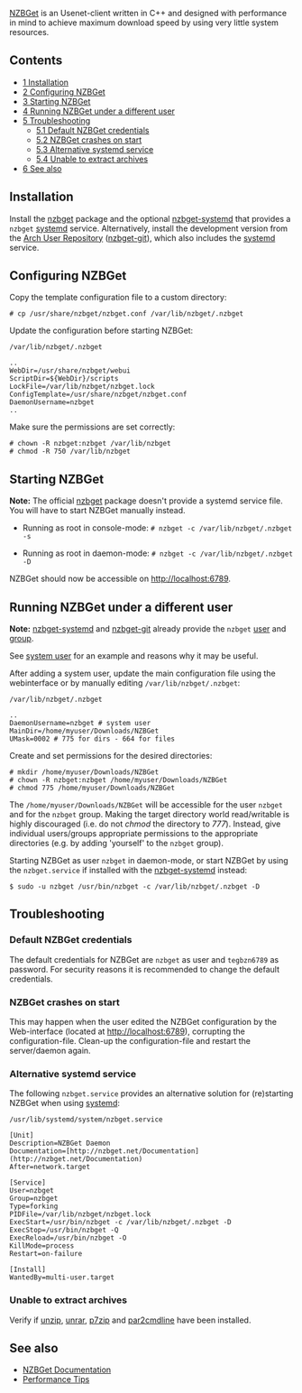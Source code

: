 [NZBGet](https://nzbget.net/) is an Usenet-client written in C++ and designed with performance in mind to achieve maximum download speed by using very little system resources.

## Contents

*   [1 Installation](#Installation)
*   [2 Configuring NZBGet](#Configuring_NZBGet)
*   [3 Starting NZBGet](#Starting_NZBGet)
*   [4 Running NZBGet under a different user](#Running_NZBGet_under_a_different_user)
*   [5 Troubleshooting](#Troubleshooting)
    *   [5.1 Default NZBGet credentials](#Default_NZBGet_credentials)
    *   [5.2 NZBGet crashes on start](#NZBGet_crashes_on_start)
    *   [5.3 Alternative systemd service](#Alternative_systemd_service)
    *   [5.4 Unable to extract archives](#Unable_to_extract_archives)
*   [6 See also](#See_also)

## Installation

Install the [nzbget](https://www.archlinux.org/packages/?name=nzbget) package and the optional [nzbget-systemd](https://aur.archlinux.org/packages/nzbget-systemd/) that provides a `nzbget` [systemd](/index.php/Systemd "Systemd") service. Alternatively, install the development version from the [Arch User Repository](/index.php/Arch_User_Repository "Arch User Repository") ([nzbget-git](https://aur.archlinux.org/packages/nzbget-git/)), which also includes the [systemd](/index.php/Systemd "Systemd") service.

## Configuring NZBGet

Copy the template configuration file to a custom directory:

```
# cp /usr/share/nzbget/nzbget.conf /var/lib/nzbget/.nzbget

```

Update the configuration before starting NZBGet:

 `/var/lib/nzbget/.nzbget` 
```
..
WebDir=/usr/share/nzbget/webui
ScriptDir=${WebDir}/scripts
LockFile=/var/lib/nzbget/nzbget.lock
ConfigTemplate=/usr/share/nzbget/nzbget.conf
DaemonUsername=nzbget
..
```

Make sure the permissions are set correctly:

```
# chown -R nzbget:nzbget /var/lib/nzbget
# chmod -R 750 /var/lib/nzbget

```

## Starting NZBGet

**Note:** The official [nzbget](https://www.archlinux.org/packages/?name=nzbget) package doesn't provide a systemd service file. You will have to start NZBGet manually instead.

*   Running as root in console-mode: `# nzbget -c /var/lib/nzbget/.nzbget -s` 

*   Running as root in daemon-mode: `# nzbget -c /var/lib/nzbget/.nzbget -D` 

NZBGet should now be accessible on [http://localhost:6789](http://localhost:6789).

## Running NZBGet under a different user

**Note:** [nzbget-systemd](https://aur.archlinux.org/packages/nzbget-systemd/) and [nzbget-git](https://aur.archlinux.org/packages/nzbget-git/) already provide the `nzbget` [user](/index.php/User "User") and [group](/index.php/Group "Group").

See [system user](/index.php/Users_and_groups#Example_adding_a_system_user "Users and groups") for an example and reasons why it may be useful.

After adding a system user, update the main configuration file using the webinterface or by manually editing `/var/lib/nzbget/.nzbget`:

 `/var/lib/nzbget/.nzbget` 
```
..
DaemonUsername=nzbget # system user
MainDir=/home/myuser/Downloads/NZBGet
UMask=0002 # 775 for dirs - 664 for files
```

Create and set permissions for the desired directories:

```
# mkdir /home/myuser/Downloads/NZBGet
# chown -R nzbget:nzbget /home/myuser/Downloads/NZBGet
# chmod 775 /home/myuser/Downloads/NZBGet

```

The `/home/myuser/Downloads/NZBGet` will be accessible for the user `nzbget` and for the `nzbget` group. Making the target directory world read/writable is highly discouraged (i.e. do not *chmod* the directory to *777*). Instead, give individual users/groups appropriate permissions to the appropriate directories (e.g. by adding 'yourself' to the `nzbget` group).

Starting NZBGet as user `nzbget` in daemon-mode, or start NZBGet by using the `nzbget.service` if installed with the [nzbget-systemd](https://aur.archlinux.org/packages/nzbget-systemd/) instead:

```
$ sudo -u nzbget /usr/bin/nzbget -c /var/lib/nzbget/.nzbget -D

```

## Troubleshooting

### Default NZBGet credentials

The default credentials for NZBGet are `nzbget` as user and `tegbzn6789` as password. For security reasons it is recommended to change the default credentials.

### NZBGet crashes on start

This may happen when the user edited the NZBGet configuration by the Web-interface (located at [http://localhost:6789](http://localhost:6789)), corrupting the configuration-file. Clean-up the configuration-file and restart the server/daemon again.

### Alternative systemd service

The following `nzbget.service` provides an alternative solution for (re)starting NZBGet when using [systemd](/index.php/Systemd "Systemd"):

 `/usr/lib/systemd/system/nzbget.service` 
```
[Unit]
Description=NZBGet Daemon
Documentation=[http://nzbget.net/Documentation](http://nzbget.net/Documentation)
After=network.target

[Service]
User=nzbget
Group=nzbget
Type=forking
PIDFile=/var/lib/nzbget/nzbget.lock
ExecStart=/usr/bin/nzbget -c /var/lib/nzbget/.nzbget -D
ExecStop=/usr/bin/nzbget -Q
ExecReload=/usr/bin/nzbget -O
KillMode=process
Restart=on-failure

[Install]
WantedBy=multi-user.target
```

### Unable to extract archives

Verify if [unzip](https://www.archlinux.org/packages/?name=unzip), [unrar](https://www.archlinux.org/packages/?name=unrar), [p7zip](https://www.archlinux.org/packages/?name=p7zip) and [par2cmdline](https://www.archlinux.org/packages/?name=par2cmdline) have been installed.

## See also

*   [NZBGet Documentation](http://nzbget.net/Documentation)
*   [Performance Tips](http://nzbget.net/Performance_tips)